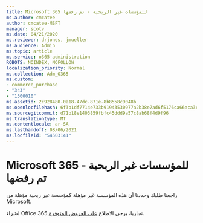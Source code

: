 ```yaml
---
title: Microsoft 365 للمؤسسات غير الربحية - تم رفضها
ms.author: cmcatee
author: cmcatee-MSFT
manager: scotv
ms.date: 04/21/2020
ms.reviewer: drjones, jmueller
ms.audience: Admin
ms.topic: article
ms.service: o365-administration
ROBOTS: NOINDEX, NOFOLLOW
localization_priority: Normal
ms.collection: Adm_O365
ms.custom:
- commerce_purchase
- "343"
- "1500010"
ms.assetid: 2c928480-0a18-47dc-871e-8b8558c9048b
ms.openlocfilehash: 6f3b1df7714e733b91943530977a2b38e7ad6f5176ca66aca3c4b950c67236f0
ms.sourcegitcommit: d71b18e1403859fbfc45ddd9a57c8ab68f4d9f96
ms.translationtype: MT
ms.contentlocale: ar-SA
ms.lasthandoff: 08/06/2021
ms.locfileid: "54503141"
---
```

# <a name="microsoft-365-for-nonprofits---declined"></a>Microsoft 365 للمؤسسات غير الربحية - تم رفضها

راجعنا طلبك وحددنا أن هذه المؤسسة غير مؤهلة كمؤسسة غير ربحية مؤهلة من Microsoft.
  
لشراء Office 365 تجاريا، يرجى الاطلاع [على العروض المتوفرة](https://portal.office.com/AdminPortal/Home).

